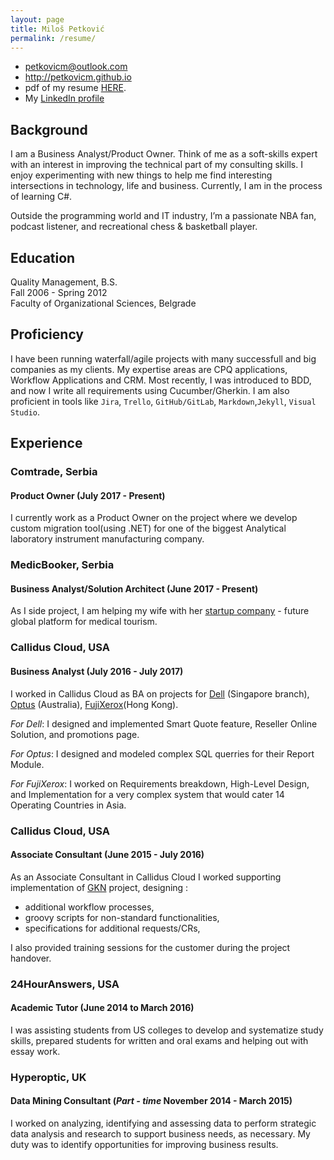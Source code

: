 ```yaml
---
layout: page
title: Miloš Petković
permalink: /resume/
---
```


 * <petkovicm@outlook.com>
 * <http://petkovicm.github.io>
 * pdf of my resume [HERE](/images/milos-petkovic-cv.pdf).
 * My [LinkedIn profile](https://www.linkedin.com/in/petkovicbgd/)

## Background

I am a Business Analyst/Product Owner. Think of me as a soft-skills expert with an interest in improving the technical part of my consulting skills. I enjoy experimenting with new things to help me find interesting intersections in technology, life and business. Currently, I am in the process of learning C#.

Outside the programming world and IT industry, I’m a passionate NBA fan, podcast listener, and recreational chess & basketball player.

## Education

Quality Management, B.S.  
Fall 2006 - Spring 2012  
Faculty of Organizational Sciences, Belgrade

## Proficiency

I have been running waterfall/agile projects with many successfull and big companies as my clients. My expertise areas are CPQ applications, Workflow Applications and CRM. Most recently, I was introduced to BDD, and now I write all requirements using Cucumber/Gherkin. I am also proficient in tools like `Jira`, `Trello`, `GitHub/GitLab`, `Markdown`,`Jekyll`, `Visual Studio`.

## Experience

### Comtrade, Serbia

#### Product Owner (July 2017 - Present)

I currently work as a Product Owner on the project where we develop custom migration tool(using .NET) for one of the biggest Analytical laboratory instrument manufacturing company.

### MedicBooker, Serbia

#### Business Analyst/Solution Architect (June 2017 - Present)

As I side project, I am helping my wife with her [startup company](https://medicbooker.com/) - future global platform for medical tourism.


### Callidus Cloud, USA

#### Business Analyst (July 2016 - July 2017)

I worked in Callidus Cloud as BA on projects for [Dell](http://www.dell.com/sg/p/) (Singapore branch), [Optus](http://www.optus.com.au/) (Australia), [FujiXerox](http://www.fujixerox.com/eng/)(Hong Kong).

*For Dell*: I designed and implemented Smart Quote feature, Reseller Online Solution, and promotions page.

*For Optus*: I designed and modeled complex SQL querries for their Report Module.

*For FujiXerox*: I worked on Requirements breakdown, High-Level Design, and Implementation for a very complex system that would cater 14 Operating Countries in Asia.

### Callidus Cloud, USA

#### Associate Consultant (June 2015 - July 2016)

As an Associate Consultant in Callidus Cloud I worked supporting implementation of [GKN](http://www.gkn.com/) project, designing :

- additional workflow processes,
- groovy scripts for non-standard functionalities,
- specifications for additional requests/CRs,

I also provided training sessions for the customer during the project handover.

### 24HourAnswers, USA

#### Academic Tutor (June 2014 to March 2016)

I was assisting students from US colleges to develop and systematize study skills, prepared students for written and oral exams and helping out with essay work.

### Hyperoptic, UK

#### Data Mining Consultant (*Part - time* November 2014 - March 2015)

I worked on analyzing, identifying and assessing data to perform strategic data analysis and research to support business needs, as necessary. My duty was to identify opportunities for improving business results.
